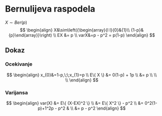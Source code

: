 # Bernulijeva raspodela
$X \sim Ber(p)$
$$
\begin{align}
X&\sim\left({\begin{array}{l l}{0}&{1}\\ {1-p}&{p}\end{array}}\right) \\
EX &= p \\
varX&=p - p^2 = p(1-p)
\end{align}
$$
## Dokaz
### Ocekivanje
$$
\begin{align}
x_{0}&=1-p,\;\;x_{1}=p \\
E\{ X \} &= 0(1-p) + 1p  \\
&= p \\ \\ \\
\end{align}
$$
### Varijansa
$$
\begin{align}
var(X) &= E\{ (X-EX)^2 \}  \\
&= E\{ X^2 \} - p^2  \\
&= 0^2(1-p)+1^2p - p^2 & \\
&= p - p^2
\end{align}
$$
